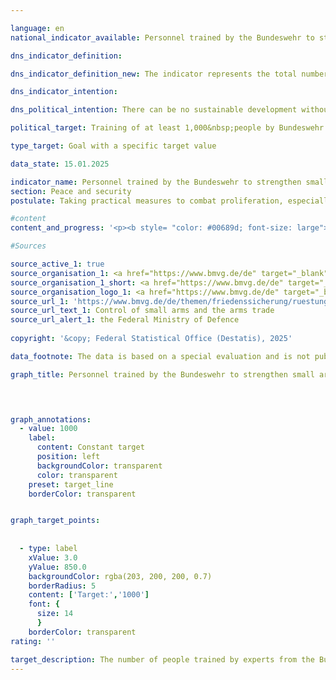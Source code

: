 ```yaml
---

language: en        
national_indicator_available: Personnel trained by the Bundeswehr to strengthen small arms control and ammunition safety        

dns_indicator_definition:         

dns_indicator_definition_new: The indicator represents the total number of people who have been trained by experts from the Bundeswehr since 2024&nbsp;to strengthen the control of small arms and light weapons and related ammunition (including securing, registering and destroying small arms and light weapons) in particularly affected regions of the world.        

dns_indicator_intention:         

dns_political_intention: There can be no sustainable development without peace and no peace without sustainable development &#8209; this is emphasised in the preamble to the 2030&nbsp;Agenda for Sustainable Development. By training personnel to strengthen small arms control and ammunition security, Germany is making a contribution to peacebuilding in a specific area.        

political_target: Training of at least 1,000&nbsp;people by Bundeswehr experts from 2024&nbsp;to 2030        

type_target: Goal with a specific target value        

data_state: 15.01.2025        

indicator_name: Personnel trained by the Bundeswehr to strengthen small arms control and ammunition safety        
section: Peace and security        
postulate: Taking practical measures to combat proliferation, especially of small arms        

#content         
content_and_progress: '<p><b style= "color: #00689d; font-size: large">16.2&nbsp;Personnel trained by the Bundeswehr to strengthen small arms control and ammunition safety</b><br><br>The control of small arms and ammunition is a component of international arms control policy. Inadequate security measures regarding small arms and ammunition can lead to conflict escalation and the illegal proliferation of weapons. Within the framework of its security policy responsibilities, the German Armed Forces (Bundeswehr) participate by deploying experts who train personnel in various regions around the world to strengthen small arms control and ammunition security.<br><br>The indicator shows the number of individuals who have been trained by the Bundeswehr in the fields of small arms control and ammunition security since 2024. The data are based on a special evaluation by the Bundeswehr’s Verification Centre.<br><br>The training covers topics such as storage security, weapon identification, ammunition transport, and documentation. A distinction is made between training in small arms control (identification, documentation, registration) and training in storage and ammunition security (Physical Security and Stockpile Management, PSSM). The latter focuses on the safe storage and transport of ammunition and explosives, as well as safety precautions for ammunition depots, including their distance from civilian settlements. The various training courses last from a few days to several weeks. Approximately 5&nbsp;to 10&nbsp;training events are conducted annually, with around 15&nbsp;to 60&nbsp;participants trained per event. Regional priorities are set annually in coordination with the Federal Foreign Office. Currently, the focus is on Southeast Europe, including Ukraine; West Africa, particularly the ECOWAS region (Economic Community of West African States); and Central Asia.<br><br>In 2024, 182&nbsp;specialists were trained, including 33&nbsp;women and 149&nbsp;men. The politically defined target is to train at least 1,000&nbsp;people in this field between early 2024&nbsp;and the end of 2030. The necessary annual training volume was achieved during the first reporting year in 2024.<br><br>All trained individuals are treated equally in the indicator, regardless of the duration and intensity of their training, which limits the indicator’s explanatory power to some extent. Furthermore, no qualitative conclusions can be drawn from the indicator regarding the type of training or the subsequent practical application of the skills imparted. A revision in the form of retrospective or ongoing monitoring of the content taught&nbsp;–&nbsp;if carried out at all&nbsp;–&nbsp;is not part of the indicator. It is also not possible to determine to what extent or in what manner the trained personnel later contribute to preventing the illegal proliferation of weapons.</p>'                

#Sources        

source_active_1: true
source_organisation_1: <a href="https://www.bmvg.de/de" target="_blank" onclick="return confirm_alert('the Federal Ministry of Defence', 'En')">Federal Ministry of Defence</a>
source_organisation_1_short: <a href="https://www.bmvg.de/de" target="_blank" onclick="return confirm_alert('the Federal Ministry of Defence', 'En')">Federal Ministry of Defence</a>
source_organisation_logo_1: <a href="https://www.bmvg.de/de" target="_blank" onclick="return confirm_alert('the Federal Ministry of Defence', 'En')"><img src="https://dns-indikatoren.de/public/OrgImgEn/bmvg.png" alt="Federal Ministry of Defence" title=" Click here to visit the homepage of the organizationFederal Ministry of Defence" style="height:60px; width:148px; border:transparent"/></a>
source_url_1: 'https://www.bmvg.de/de/themen/friedenssicherung/ruestungskontrolle/kontrolle-der-kleinwaffen-und-des-waffenhandels'
source_url_text_1: Control of small arms and the arms trade
source_url_alert_1: the Federal Ministry of Defence
        
copyright: '&copy; Federal Statistical Office (Destatis), 2025'        

data_footnote: The data is based on a special evaluation and is not publicly accessible.        

graph_title: Personnel trained by the Bundeswehr to strengthen small arms control and ammunition security        

        


graph_annotations:
  - value: 1000
    label:
      content: Constant target
      position: left
      backgroundColor: transparent
      color: transparent
    preset: target_line
    borderColor: transparent        


graph_target_points:
    
    
  - type: label
    xValue: 3.0
    yValue: 850.0
    backgroundColor: rgba(203, 200, 200, 0.7)
    borderRadius: 5
    content: ['Target:','1000']
    font: {
      size: 14
      }
    borderColor: transparent                        
rating: ''        

target_description: The number of people trained by experts from the Bundeswehr is to increase to a total of 1,000&nbsp;between 2024&nbsp;and 2030.<br>No assessment possible. Too few data points.        
---
```


